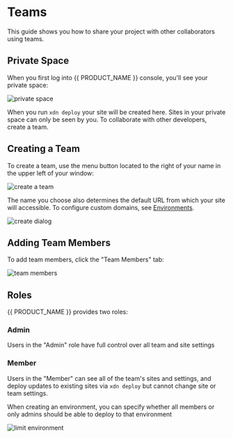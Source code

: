# Teams

This guide shows you how to share your project with other collaborators using teams.

## Private Space

When you first log into {{ PRODUCT_NAME }} console, you'll see your private space:

![private space](/images/deploying/private_space.png)

When you run `xdn deploy` your site will be created here. Sites in your private space can only be seen by you. To collaborate with other developers, create a team.

## Creating a Team

To create a team, use the menu button located to the right of your name in the upper left of your window:

![create a team](/images/teams/create.png)

The name you choose also determines the default URL from which your site will accessible. To configure custom domains, see [Environments](../environments).

![create dialog](/images/teams/create_dialog.png)

## Adding Team Members

To add team members, click the "Team Members" tab:

![team members](/images/teams/members.png)

## Roles

{{ PRODUCT_NAME }} provides two roles:

### Admin

Users in the "Admin" role have full control over all team and site settings

### Member

Users in the "Member" can see all of the team's sites and settings, and deploy updates to existing sites via `xdn deploy` but cannot change site or team settings.

When creating an environment, you can specify whether all members or only admins should be able to deploy to that environment

![limit environment](/images/teams/environment-permissions.png?height=300)
